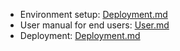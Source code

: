 * Environment setup: [Deployment.md](Development.md)
* User manual for end users: [User.md](User.md)
* Deployment: [Deployment.md](Deployment.md)
